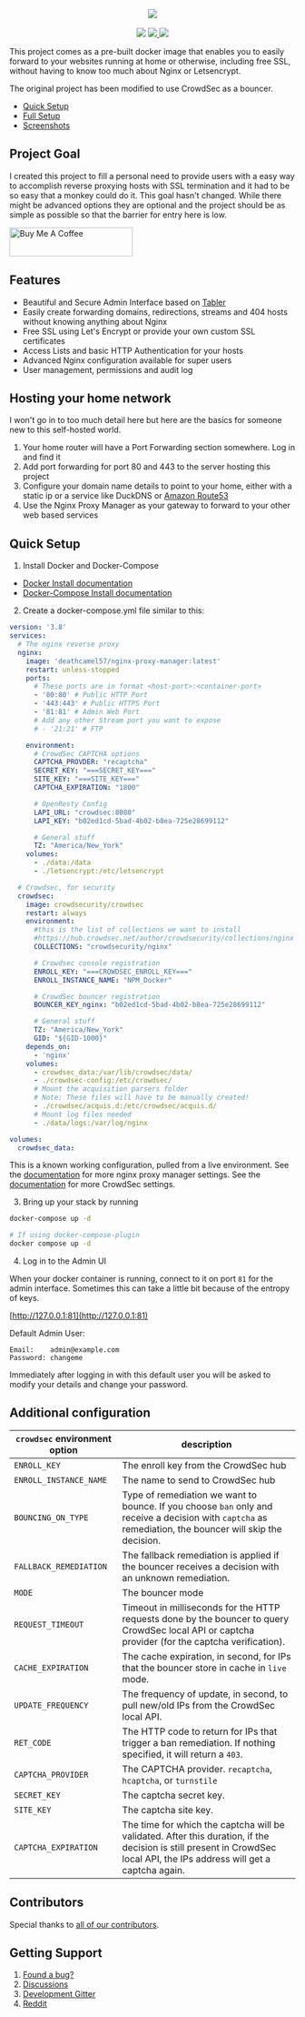 <p align="center">
	<img src="https://nginxproxymanager.com/github.png">
	<br><br>
	<img src="https://img.shields.io/badge/version-2.10.4-green.svg?style=for-the-badge">
	<a href="https://hub.docker.com/repository/docker/jc21/nginx-proxy-manager">
		<img src="https://img.shields.io/docker/stars/jc21/nginx-proxy-manager.svg?style=for-the-badge">
	</a>
	<a href="https://hub.docker.com/repository/docker/jc21/nginx-proxy-manager">
		<img src="https://img.shields.io/docker/pulls/jc21/nginx-proxy-manager.svg?style=for-the-badge">
	</a>
</p>

This project comes as a pre-built docker image that enables you to easily forward to your websites
running at home or otherwise, including free SSL, without having to know too much about Nginx or Letsencrypt.

The original project has been modified to use CrowdSec as a bouncer.

- [Quick Setup](#quick-setup)
- [Full Setup](https://nginxproxymanager.com/setup/)
- [Screenshots](https://nginxproxymanager.com/screenshots/)

## Project Goal

I created this project to fill a personal need to provide users with a easy way to accomplish reverse
proxying hosts with SSL termination and it had to be so easy that a monkey could do it. This goal hasn't changed.
While there might be advanced options they are optional and the project should be as simple as possible
so that the barrier for entry here is low.

<a href="https://www.buymeacoffee.com/jc21" target="_blank"><img src="http://public.jc21.com/github/by-me-a-coffee.png" alt="Buy Me A Coffee" style="height: 51px !important;width: 217px !important;" ></a>


## Features

- Beautiful and Secure Admin Interface based on [Tabler](https://tabler.github.io/)
- Easily create forwarding domains, redirections, streams and 404 hosts without knowing anything about Nginx
- Free SSL using Let's Encrypt or provide your own custom SSL certificates
- Access Lists and basic HTTP Authentication for your hosts
- Advanced Nginx configuration available for super users
- User management, permissions and audit log


## Hosting your home network

I won't go in to too much detail here but here are the basics for someone new to this self-hosted world.

1. Your home router will have a Port Forwarding section somewhere. Log in and find it
2. Add port forwarding for port 80 and 443 to the server hosting this project
3. Configure your domain name details to point to your home, either with a static ip or a service like DuckDNS or [Amazon Route53](https://github.com/jc21/route53-ddns)
4. Use the Nginx Proxy Manager as your gateway to forward to your other web based services

## Quick Setup

1. Install Docker and Docker-Compose

- [Docker Install documentation](https://docs.docker.com/install/)
- [Docker-Compose Install documentation](https://docs.docker.com/compose/install/)

2. Create a docker-compose.yml file similar to this:

```yml
version: '3.8'
services:
  # The nginx reverse proxy
  nginx:
    image: 'deathcamel57/nginx-proxy-manager:latest'
    restart: unless-stopped
    ports:
      # These ports are in format <host-port>:<container-port>
      - '80:80' # Public HTTP Port
      - '443:443' # Public HTTPS Port
      - '81:81' # Admin Web Port
      # Add any other Stream port you want to expose
      # - '21:21' # FTP

    environment:
      # CrowdSec CAPTCHA options
      CAPTCHA_PROVDER: "recaptcha"
      SECRET_KEY: "===SECRET_KEY==="
      SITE_KEY: "===SITE_KEY==="
      CAPTCHA_EXPIRATION: "1800"

      # OpenResty Config
      LAPI_URL: "crowdsec:8080"
      LAPI_KEY: "b02ed1cd-5bad-4b02-b8ea-725e28699112"

      # General stuff
      TZ: "America/New_York"
    volumes:
      - ./data:/data
      - ./letsencrypt:/etc/letsencrypt

  # Crowdsec, for security
  crowdsec:
    image: crowdsecurity/crowdsec
    restart: always
    environment:
      #this is the list of collections we want to install
      #https://hub.crowdsec.net/author/crowdsecurity/collections/nginx
      COLLECTIONS: "crowdsecurity/nginx"

      # Crowdsec console registration
      ENROLL_KEY: "===CROWDSEC_ENROLL_KEY==="
      ENROLL_INSTANCE_NAME: "NPM_Docker"

      # CrowdSec bouncer registration
      BOUNCER_KEY_nginx: "b02ed1cd-5bad-4b02-b8ea-725e28699112"

      # General stuff
      TZ: "America/New_York"
      GID: "${GID-1000}"
    depends_on:
      - 'nginx'
    volumes:
      - crowdsec_data:/var/lib/crowdsec/data/
      - ./crowdsec-config:/etc/crowdsec/
      # Mount the acquisition parsers folder
      # Note: These files will have to be manually created!
      - ./crowdsec/acquis.d:/etc/crowdsec/acquis.d/
      # Mount log files needed
      - ./data/logs:/var/log/nginx

volumes:
  crowdsec_data:
```

This is a known working configuration, pulled from a live environment.
See the [documentation](https://nginxproxymanager.com/setup/) for more nginx proxy manager settings.
See the [documentation](https://hub.docker.com/r/crowdsecurity/crowdsec) for more CrowdSec settings.

3. Bring up your stack by running

```bash
docker-compose up -d

# If using docker-compose-plugin
docker compose up -d

```

4. Log in to the Admin UI

When your docker container is running, connect to it on port `81` for the admin interface.
Sometimes this can take a little bit because of the entropy of keys.

[http://127.0.0.1:81](http://127.0.0.1:81)

Default Admin User:
```
Email:    admin@example.com
Password: changeme
```

Immediately after logging in with this default user you will be asked to modify your details and change your password.

## Additional configuration
| `crowdsec` environment option | description                                                                                                                                                              |
|-------------------------------|--------------------------------------------------------------------------------------------------------------------------------------------------------------------------|
| `ENROLL_KEY`                  | The enroll key from the CrowdSec hub                                                                                                                                     |
| `ENROLL_INSTANCE_NAME`        | The name to send to CrowdSec hub                                                                                                                                         |
| `BOUNCING_ON_TYPE`            | Type of remediation we want to bounce. If you choose `ban` only and receive a decision with `captcha` as remediation, the bouncer will skip the decision.                |
| `FALLBACK_REMEDIATION`        | The fallback remediation is applied if the bouncer receives a decision with an unknown remediation.                                                                      |
| `MODE`                        | The bouncer mode                                                                                                                                                         |
| `REQUEST_TIMEOUT`             | Timeout in milliseconds for the HTTP requests done by the bouncer to query CrowdSec local API or captcha provider (for the captcha verification).                        |
| `CACHE_EXPIRATION`            | The cache expiration, in second, for IPs that the bouncer store in cache in `live` mode.                                                                                 |
| `UPDATE_FREQUENCY`            | The frequency of update, in second, to pull new/old IPs from the CrowdSec local API.                                                                                     |
| `RET_CODE`                    | The HTTP code to return for IPs that trigger a ban remediation. If nothing specified, it will return a `403`.                                                            |
| `CAPTCHA_PROVIDER`            | The CAPTCHA provider. `recaptcha`, `hcaptcha`, or `turnstile`                                                                                                            |
| `SECRET_KEY`                  | The captcha secret key.                                                                                                                                                  |
| `SITE_KEY`                    | The captcha site key.                                                                                                                                                    |
| `CAPTCHA_EXPIRATION`          | The time for which the captcha will be validated. After this duration, if the decision is still present in CrowdSec local API, the IPs address will get a captcha again. |


## Contributors

Special thanks to [all of our contributors](https://github.com/NginxProxyManager/nginx-proxy-manager/graphs/contributors).


## Getting Support

1. [Found a bug?](https://github.com/NginxProxyManager/nginx-proxy-manager/issues)
2. [Discussions](https://github.com/NginxProxyManager/nginx-proxy-manager/discussions)
3. [Development Gitter](https://gitter.im/nginx-proxy-manager/community)
4. [Reddit](https://reddit.com/r/nginxproxymanager)
